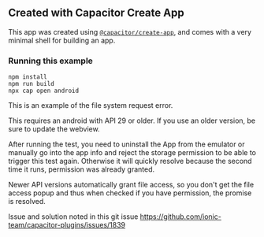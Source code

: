 ## Created with Capacitor Create App

This app was created using [`@capacitor/create-app`](https://github.com/ionic-team/create-capacitor-app),
and comes with a very minimal shell for building an app.

### Running this example

```
npm install
npm run build
npx cap open android
```

This is an example of the file system request error.

This requires an android with API 29 or older.  If you use an older version, be sure to update the webview.

After running the test, you need to uninstall the App from the emulator or manually go into the app info and reject the storage permission to be able to trigger this test again.  Otherwise it will quickly resolve because the second time it runs, permission was already granted.

Newer API versions automatically grant file access, so you don't get the file access popup and thus when checked if you have permission, the promise is resolved.

Issue and solution noted in this git issue https://github.com/ionic-team/capacitor-plugins/issues/1839
